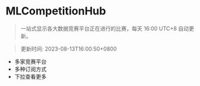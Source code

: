 # MLCompetitionHub

> 一站式显示各大数据竞赛平台正在进行的比赛，每天 16:00 UTC+8 自动更新。
  
> 更新时间: 2023-08-13T16:00:50+0800 

* 多家竞赛平台
* 多种订阅方式
* 下拉查看更多